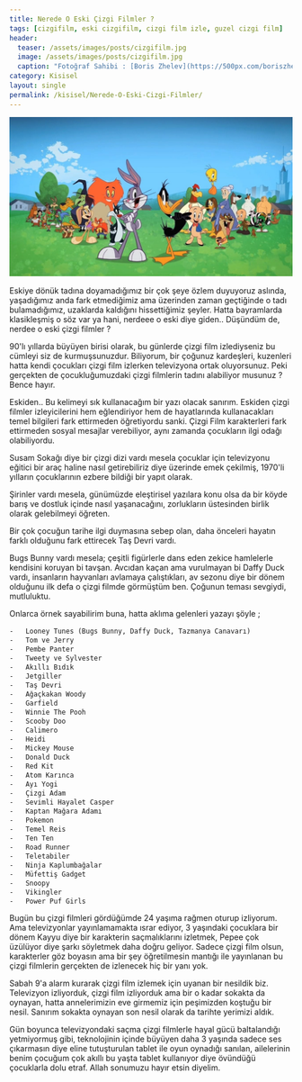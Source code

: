```yaml
---
title: Nerede O Eski Çizgi Filmler ?
tags: [cizgifilm, eski cizgifilm, cizgi film izle, guzel cizgi film]
header:
  teaser: /assets/images/posts/cizgifilm.jpg
  image: /assets/images/posts/cizgifilm.jpg
  caption: "Fotoğraf Sahibi : [Boris Zhelev](https://500px.com/boriszhelev)"
category: Kisisel
layout: single
permalink: /kisisel/Nerede-O-Eski-Cizgi-Filmler/
---
```


![Çizgi Filmler](/assets/images/posts/yazi/cizgi.jpg)

Eskiye dönük tadına doyamadığımız bir çok şeye özlem duyuyoruz aslında, yaşadığımız anda fark etmediğimiz ama üzerinden zaman geçtiğinde o tadı bulamadığımız, uzaklarda kaldığını hissettiğimiz şeyler. Hatta bayramlarda klasikleşmiş o söz var ya hani, nerdeee o eski diye giden.. Düşündüm de, nerdee o eski çizgi filmler ?

90'lı yıllarda büyüyen birisi olarak, bu günlerde çizgi film izlediyseniz bu cümleyi siz de kurmuşsunuzdur. Biliyorum, bir çoğunuz kardeşleri, kuzenleri hatta kendi çocukları çizgi film izlerken televizyona ortak oluyorsunuz. Peki gerçekten de çocukluğumuzdaki çizgi filmlerin tadını alabiliyor musunuz ? Bence hayır.

Eskiden.. Bu kelimeyi sık kullanacağım bir yazı olacak sanırım. Eskiden çizgi filmler izleyicilerini hem eğlendiriyor hem de hayatlarında kullanacakları temel bilgileri fark ettirmeden öğretiyordu sanki.
Çizgi Film karakterleri fark ettirmeden sosyal mesajlar verebiliyor, aynı zamanda çocukların ilgi odağı olabiliyordu.

Susam Sokağı diye bir çizgi dizi vardı mesela çocuklar için televizyonu eğitici bir araç haline nasıl getirebiliriz diye üzerinde emek çekilmiş, 1970'li yılların çocuklarının ezbere bildiği bir yapıt olarak.

Şirinler vardı mesela, günümüzde eleştirisel yazılara konu olsa da bir köyde barış ve dostluk içinde nasıl yaşanacağını, zorlukların üstesinden birlik olarak gelebilmeyi öğreten.

Bir çok çocuğun tarihe ilgi duymasına sebep olan, daha önceleri hayatın farklı olduğunu fark ettirecek Taş Devri vardı.

Bugs Bunny vardı mesela; çeşitli figürlerle dans eden zekice hamlelerle kendisini koruyan bi tavşan. Avcıdan kaçan ama vurulmayan bi Daffy Duck vardı, insanların hayvanları avlamaya çalıştıkları, av sezonu diye bir dönem olduğunu ilk defa o çizgi filmde görmüştüm ben. Çoğunun teması sevgiydi, mutluluktu.

Onlarca örnek sayabilirim buna, hatta aklıma gelenleri yazayı şöyle ;

	-   Looney Tunes (Bugs Bunny, Daffy Duck, Tazmanya Canavarı)
	-   Tom ve Jerry
	-   Pembe Panter
	-   Tweety ve Sylvester
	-   Akıllı Bıdık
	-   Jetgiller
	-   Taş Devri
	-   Ağaçkakan Woody
	-   Garfield
	-   Winnie The Pooh
	-   Scooby Doo
	-   Calimero
	-   Heidi
	-   Mickey Mouse
	-   Donald Duck
	-   Red Kit
	-   Atom Karınca
	-   Ayı Yogi
	-   Çizgi Adam
	-   Sevimli Hayalet Casper
	-   Kaptan Mağara Adamı
	-   Pokemon
	-   Temel Reis
	-   Ten Ten
	-   Road Runner
	-   Teletabiler
	-   Ninja Kaplumbağalar
	-   Müfettiş Gadget
	-   Snoopy
	-   Vikingler
	-   Power Puf Girls


Bugün bu çizgi filmleri gördüğümde 24 yaşıma rağmen oturup izliyorum. Ama televizyonlar yayınlamamakta ısrar ediyor, 3 yaşındaki çocuklara bir dönem Kayyu diye bir karakterin saçmalıklarını izletmek, Pepee çok üzülüyor diye şarkı söyletmek daha doğru geliyor. Sadece çizgi film olsun, karakterler göz boyasın ama bir şey öğretilmesin mantığı ile yayınlanan bu çizgi filmlerin gerçekten de izlenecek hiç bir yanı yok.

Sabah 9'a alarm kurarak çizgi film izlemek için uyanan bir nesildik biz. Televizyon izliyorduk, çizgi film izliyorduk ama bir o kadar sokakta da oynayan, hatta annelerimizin eve girmemiz için peşimizden koştuğu bir nesil. Sanırım sokakta oynayan son nesil olarak da tarihte yerimizi aldık.

Gün boyunca televizyondaki saçma çizgi filmlerle hayal gücü baltalandığı yetmiyormuş gibi, teknolojinin içinde büyüyen daha 3 yaşında sadece ses çıkarmasın diye eline tutuşturulan tablet ile oyun oynadığı sanılan, ailelerinin benim çocuğum çok akıllı bu yaşta tablet kullanıyor diye övündüğü çocuklarla dolu etraf.
Allah sonumuzu hayır etsin diyelim.
